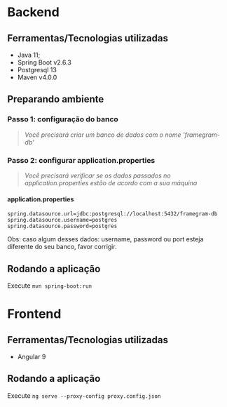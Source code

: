 # Backend
 
## Ferramentas/Tecnologias utilizadas
- Java 11;
- Spring Boot v2.6.3
- Postgresql 13
- Maven v4.0.0

## Preparando ambiente

### Passo 1: configuração do banco
>  *Você precisará criar um banco de dados com o nome 'framegram-db'*

### Passo 2: configurar application.properties
>  *Você precisará verificar se os dados passados no application.properties estão de acordo com a sua máquina*
#### application.properties
```
spring.datasource.url=jdbc:postgresql://localhost:5432/framegram-db
spring.datasource.username=postgres
spring.datasource.password=postgres
```
Obs: caso algum desses dados: username, password ou port esteja diferente do seu banco, favor corrigir.

## Rodando a aplicação 

Execute `mvn spring-boot:run`

# Frontend

## Ferramentas/Tecnologias utilizadas
- Angular 9

## Rodando a aplicação 

Execute `ng serve --proxy-config proxy.config.json`